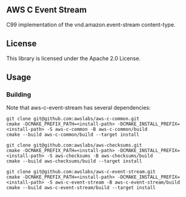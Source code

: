 ## AWS C Event Stream 
 
C99 implementation of the vnd.amazon.event-stream content-type. 
 
## License 
 
This library is licensed under the Apache 2.0 License.

## Usage

### Building
Note that aws-c-event-stream has several dependencies:

```
git clone git@github.com:awslabs/aws-c-common.git
cmake -DCMAKE_PREFIX_PATH=<install-path> -DCMAKE_INSTALL_PREFIX=<install-path> -S aws-c-common -B aws-c-common/build
cmake --build aws-c-common/build --target install

git clone git@github.com:awslabs/aws-checksums.git
cmake -DCMAKE_PREFIX_PATH=<install-path> -DCMAKE_INSTALL_PREFIX=<install-path> -S aws-checksums -B aws-checksums/build
cmake --build aws-checksums/build --target install

git clone git@github.com:awslabs/aws-c-event-stream.git
cmake -DCMAKE_PREFIX_PATH=<install-path> -DCMAKE_INSTALL_PREFIX=<install-path> -S aws-c-event-stream -B aws-c-event-stream/build
cmake --build aws-c-event-stream/build --target install
```
